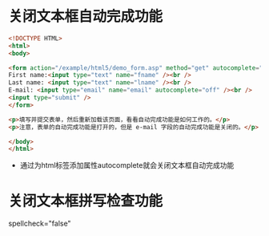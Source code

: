 # 关闭文本框自动完成功能

```html
<!DOCTYPE HTML>
<html>
<body>

<form action="/example/html5/demo_form.asp" method="get" autocomplete="on">
First name:<input type="text" name="fname" /><br />
Last name: <input type="text" name="lname" /><br />
E-mail: <input type="email" name="email" autocomplete="off" /><br />
<input type="submit" />
</form>

<p>填写并提交表单，然后重新加载该页面，看看自动完成功能是如何工作的。</p>
<p>注意，表单的自动完成功能是打开的，但是 e-mail 字段的自动完成功能是关闭的。</p>

</body>
</html>
```

* 通过为html标签添加属性autocomplete就会关闭文本框自动完成功能

# 关闭文本框拼写检查功能

spellcheck="false"